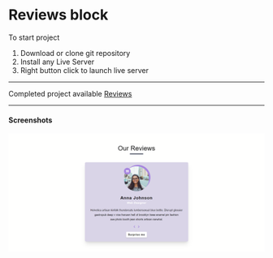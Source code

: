 # Reviews block

To start project

1. Download or clone git repository
2. Install any Live Server
3. Right button click to launch live server

---

Completed project available [Reviews](https://malinsp.github.io/reviews.github.io/)

---

#### Screenshots

![Reviews](/project-3.png)
